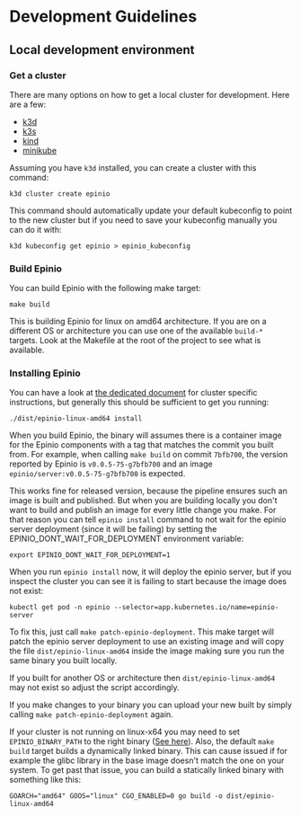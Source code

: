 # Development Guidelines

## Local development environment

### Get a cluster

There are many options on how to get a local cluster for development. Here are a few:

- [k3d](https://k3d.io/)
- [k3s](https://github.com/k3s-io/k3s)
- [kind](https://github.com/kubernetes-sigs/kind)
- [minikube](https://minikube.sigs.k8s.io/docs/start/)

Assuming you have `k3d` installed, you can create a cluster with this command:

```
k3d cluster create epinio
```

This command should automatically update your default kubeconfig to point to
the new cluster but if you need to save your kubeconfig manually you can do it with:

```
k3d kubeconfig get epinio > epinio_kubeconfig
```

### Build Epinio

You can build Epinio with the following make target:

```
make build
```

This is building Epinio for linux on amd64 architecture. If you are on a
different OS or architecture you can use one of the available `build-*` targets.
Look at the Makefile at the root of the project to see what is available.


### Installing Epinio

You can have a look at [the dedicated document](/docs/install.md) for cluster
specific instructions, but generally this should be sufficient to get you running:

```
./dist/epinio-linux-amd64 install
```

When you build Epinio, the binary will assumes there is a container image for
the Epinio components with a tag that matches the commit you built from.
For example, when calling `make build` on commit `7bfb700`, the version reported
by Epinio is `v0.0.5-75-g7bfb700` and an image `epinio/server:v0.0.5-75-g7bfb700`
is expected.

This works fine for released version, because the pipeline ensures such an image
is built and published. But when you are building locally you don't want to
build and publish an image for every little change you make. For that reason
you can tell `epinio install` command to not wait for the epinio server deployment
(since it will be failing) by setting the EPINIO_DONT_WAIT_FOR_DEPLOYMENT environment
variable:

```
export EPINIO_DONT_WAIT_FOR_DEPLOYMENT=1
```

When you run `epinio install` now, it will deploy the epinio server, but if you
inspect the cluster you can see it is failing to start because the image does not
exist:

```
kubectl get pod -n epinio --selector=app.kubernetes.io/name=epinio-server
```

To fix this, just call `make patch-epinio-deployment`. This make target will
patch the epinio server deployment to use an existing image and will copy
the file `dist/epinio-linux-amd64` inside the image making sure you run the same
binary you built locally.

If you built for another OS or architecture then `dist/epinio-linux-amd64` may
not exist so adjust the script accordingly.

If you make changes to your binary you can upload your new built by simply calling
`make patch-epinio-deployment` again.

If your cluster is not running on linux-x64 you may need to set `EPINIO_BINARY_PATH` to the right binary ([See here](https://github.com/epinio/epinio/blob/2c3c93f79b1019fe7895273b94f40b725ede2996/scripts/patch-epinio-deployment.sh#L19)). Also, the default `make build` target builds a dynamically linked binary. This can cause issued if for example the glibc library in the base image doesn't match the one on your system. To get past that issue, you can build a statically linked binary with something like this:

```
GOARCH="amd64" GOOS="linux" CGO_ENABLED=0 go build -o dist/epinio-linux-amd64
```
